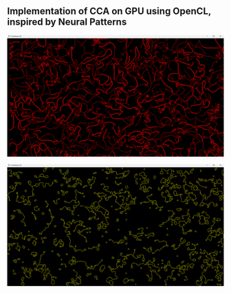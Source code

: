 ## Implementation of CCA on GPU using OpenCL, inspired by Neural Patterns

![alt text](img/img.png)

![alt text](img/img2.png)